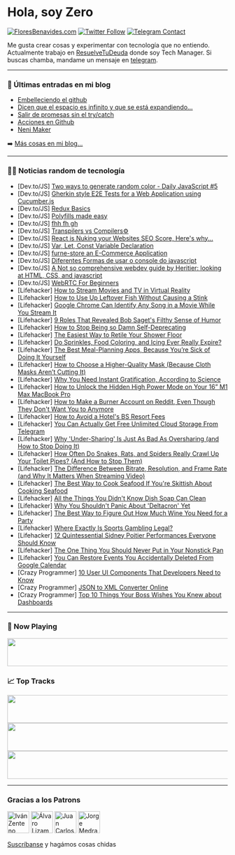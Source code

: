 # Hola, soy Zero

[![FloresBenavides.com](https://img.shields.io/website?down_message=oops&label=MiBlog&style=for-the-badge&up_message=online&url=https%3A%2F%2Ffloresbenavides.com)](https://floresbenavides.com) [![Twitter Follow](https://img.shields.io/twitter/follow/ZeroDragon?color=%231DA1F2&label=Follow&logo=twitter&logoColor=ffffff&style=for-the-badge)](https://twitter.com/zerodragon) [![Telegram Contact](https://img.shields.io/badge/escr%C3%ADbeme-ZeroDragon-%2326A5E4?style=for-the-badge&logo=telegram)](https://t.me/zerodragon)

Me gusta crear cosas y experimentar con tecnología que no entiendo.
Actualmente trabajo en [ResuelveTuDeuda](http://github.com/resuelve) donde soy Tech Manager.
Si buscas chamba, mandame un mensaje en [telegram](https://t.me/zerodragon).

---

### 📕 Últimas entradas en mi blog
<!-- BLOG-POST-LIST:START -->
- [Embelleciendo el github](https://floresbenavides.com/embelleciendo-el-github/)
- [Dicen que el espacio es infinito y que se está expandiendo…](https://floresbenavides.com/dicen-que-el-espacio-es-infinito-y-que-se-esta-expandiendo/)
- [Salir de promesas sin el try/catch](https://floresbenavides.com/salir-de-promesas-sin-el-try-catch/)
- [Acciones en Github](https://floresbenavides.com/acciones-en-github/)
- [Neni Maker](https://floresbenavides.com/neni-maker/)
<!-- BLOG-POST-LIST:END -->

➡️ [Más cosas en mi blog...](https://floresbenavides.com)

---

### 👨‍💻 Noticias random de tecnología
<!-- TECH-POSTS:START -->
- [Dev.to/JS] [Two ways to generate random color - Daily JavaScript #5](https://dev.to/codewithsnowbit/two-ways-to-generate-random-color-daily-javascript-5-1i0p)
- [Dev.to/JS] [Gherkin style E2E Tests for a Web Application using Cucumber.js](https://dev.to/pahanperera/gherkin-style-e2e-tests-for-a-web-application-using-cucumberjs-4djl)
- [Dev.to/JS] [Redux Basics](https://dev.to/yashkumat/redux-basics-3a6h)
- [Dev.to/JS] [Polyfills made easy](https://dev.to/mdamirgauhar/polyfills-made-easy-4p89)
- [Dev.to/JS] [fhh fh gh](https://dev.to/aahadrahi/fhh-fh-gh-5069)
- [Dev.to/JS] [Transpilers vs Compilers⚙](https://dev.to/suryaraj1/transpilers-vs-compilers-3ohj)
- [Dev.to/JS] [React is Nuking your Websites SEO Score, Here&#39;s why...](https://dev.to/brijrajparmar27/react-is-nuking-your-websites-seo-score-heres-why-3a06)
- [Dev.to/JS] [Var, Let, Const Variable Declaration](https://dev.to/javascriptdesigner/var-let-const-variable-declaration-35go)
- [Dev.to/JS] [furne-store an E-Commerce Application](https://dev.to/lmas3009/furne-store-an-e-commerce-application-544f)
- [Dev.to/JS] [Diferentes Formas de usar o console do javascript](https://dev.to/ptkm1/diferentes-formas-de-usar-o-console-do-javascript-37p9)
- [Dev.to/JS] [A Not so comprehensive webdev guide by Heritier: looking at HTML, CSS, and javascript](https://dev.to/heritio/a-not-so-comprehensive-webdev-guide-by-heritier-looking-at-html-css-and-javascript-2n7e)
- [Dev.to/JS] [WebRTC For Beginners](https://dev.to/ethand91/webrtc-for-beginners-1l14)
- [Lifehacker] [How to Stream Movies and TV in Virtual Reality](https://lifehacker.com/how-to-stream-movies-and-tv-in-virtual-reality-1848340674)
- [Lifehacker] [How to Use Up Leftover Fish Without Causing a Stink](https://lifehacker.com/how-to-use-up-leftover-fish-without-causing-a-stink-1848339763)
- [Lifehacker] [Google Chrome Can Identify Any Song in a Movie While You Stream It](https://lifehacker.com/google-chrome-can-identify-any-song-in-a-movie-while-yo-1848338495)
- [Lifehacker] [9 Roles That Revealed Bob Saget&#39;s Filthy Sense of Humor](https://lifehacker.com/9-roles-that-revealed-bob-sagets-filthy-sense-of-humor-1848337727)
- [Lifehacker] [How to Stop Being so Damn Self-Deprecating](https://lifehacker.com/how-to-stop-being-so-damn-self-deprecating-1848316538)
- [Lifehacker] [The Easiest Way to Retile Your Shower Floor](https://lifehacker.com/the-easiest-way-to-retile-your-shower-floor-1848338026)
- [Lifehacker] [Do Sprinkles, Food Coloring, and Icing Ever Really Expire?](https://lifehacker.com/do-sprinkles-food-coloring-and-icing-ever-really-expi-1848338800)
- [Lifehacker] [The Best Meal-Planning Apps, Because You’re Sick of Doing It Yourself](https://lifehacker.com/the-best-meal-planning-apps-because-you-re-sick-of-doi-1848337864)
- [Lifehacker] [How to Choose a Higher-Quality Mask &lpar;Because Cloth Masks Aren’t Cutting It&rpar;](https://lifehacker.com/how-to-buy-a-high-quality-mask-1846153740)
- [Lifehacker] [Why You Need Instant Gratification, According to Science](https://lifehacker.com/why-you-need-instant-gratification-according-to-scienc-1848331132)
- [Lifehacker] [How to Unlock the Hidden High Power Mode on Your 16” M1 Max MacBook Pro](https://lifehacker.com/how-to-unlock-the-hidden-high-power-mode-on-your-16-m1-1848312549)
- [Lifehacker] [How to Make a Burner Account on Reddit, Even Though They Don&#39;t Want You to Anymore](https://lifehacker.com/how-to-make-a-burner-account-on-reddit-even-though-the-1848336857)
- [Lifehacker] [How to Avoid a Hotel&#39;s BS Resort Fees](https://lifehacker.com/how-to-avoid-a-hotels-bullshit-resort-fees-1848335421)
- [Lifehacker] [You Can Actually Get Free Unlimited Cloud Storage From Telegram](https://lifehacker.com/you-can-actually-get-free-unlimited-cloud-storage-from-1848337055)
- [Lifehacker] [Why &#39;Under-Sharing&#39; Is Just As Bad As Oversharing &lpar;and How to Stop Doing It&rpar;](https://lifehacker.com/why-under-sharing-is-just-as-bad-as-oversharing-and-ho-1848317273)
- [Lifehacker] [How Often Do Snakes, Rats, and Spiders Really Crawl Up Your Toilet Pipes? &lpar;And How to Stop Them&rpar;](https://lifehacker.com/how-often-do-snakes-rats-and-spiders-really-crawl-up-1848335336)
- [Lifehacker] [The Difference Between Bitrate, Resolution, and Frame Rate &lpar;and Why It Matters When Streaming Video&rpar;](https://lifehacker.com/the-difference-between-bitrate-resolution-and-frame-r-1848333060)
- [Lifehacker] [The Best Way to Cook Seafood If You&#39;re Skittish About Cooking Seafood](https://lifehacker.com/the-best-way-to-cook-seafood-if-youre-skittish-about-co-1848334399)
- [Lifehacker] [All the Things You Didn&#39;t Know Dish Soap Can Clean](https://lifehacker.com/all-the-things-you-didnt-know-dish-soap-can-clean-1848332952)
- [Lifehacker] [Why You Shouldn&#39;t Panic About &#39;Deltacron&#39; Yet](https://lifehacker.com/why-you-shouldnt-panic-about-deltacron-yet-1848334101)
- [Lifehacker] [The Best Way to Figure Out How Much Wine You Need for a Party](https://lifehacker.com/the-best-way-to-figure-out-how-much-wine-you-need-for-a-1848334096)
- [Lifehacker] [Where Exactly Is Sports Gambling Legal?](https://lifehacker.com/where-exactly-is-sports-gambling-legal-1848333429)
- [Lifehacker] [12 Quintessential Sidney Poitier Performances Everyone Should Know](https://lifehacker.com/12-quintessential-sidney-poitier-performances-everyone-1848331069)
- [Lifehacker] [The One Thing You Should Never Put in Your Nonstick Pan](https://lifehacker.com/the-one-thing-you-should-never-put-in-your-nonstick-pan-1848332657)
- [Lifehacker] [You Can Restore Events You Accidentally Deleted From Google Calendar](https://lifehacker.com/you-can-restore-events-you-accidentally-deleted-from-go-1848331447)
- [Crazy Programmer] [10 User UI Components That Developers Need to Know](https://www.thecrazyprogrammer.com/2022/01/user-ui-components-that-developers-need-to-know.html)
- [Crazy Programmer] [JSON to XML Converter Online](https://www.thecrazyprogrammer.com/2022/01/json-to-xml-converter.html)
- [Crazy Programmer] [Top 10 Things Your Boss Wishes You Knew about Dashboards](https://www.thecrazyprogrammer.com/2022/01/top-10-things-your-boss-wishes-you-knew-about-dashboards.html)<!-- TECH-POSTS:END -->

---

### 🎵 Now Playing
<a href="https://spotify-now-playing-dun.vercel.app/now-playing?open"><img src="https://spotify-now-playing-dun.vercel.app/now-playing" width="540" height="64"></a>

### 📈 Top Tracks
<a href="https://spotify-now-playing-dun.vercel.app/top-tracks?i=1&open"><img src="https://spotify-now-playing-dun.vercel.app/top-tracks?i=1" width="540" height="64"></a>
<a href="https://spotify-now-playing-dun.vercel.app/top-tracks?i=2&open"><img src="https://spotify-now-playing-dun.vercel.app/top-tracks?i=2" width="540" height="64"></a>
<a href="https://spotify-now-playing-dun.vercel.app/top-tracks?i=3&open"><img src="https://spotify-now-playing-dun.vercel.app/top-tracks?i=3" width="540" height="64"></a>

---

### Gracias a los Patrons
[<img src="https://avatars.githubusercontent.com/u/243380?v=4" alt="Iván Zenteno" width="50px">](https://github.com/k001) [<img src="https://avatars.githubusercontent.com/u/19955639?v=4" alt="Álvaro Lizama" width="50px">](https://github.com/alvarolizama) [<img src="https://avatars.githubusercontent.com/u/2718753?v=4" alt="Juan Carlos Ruiz" width="50px">](https://github.com/JuanCrg90) [<img src="https://avatars.githubusercontent.com/u/37025?v=4" alt="Jorge Medrano" width="50px">](https://github.com/h1pp1e) 

[Suscríbanse](https://www.patreon.com/zerodragon) y hagámos cosas chidas
